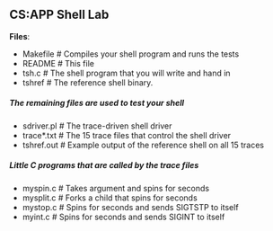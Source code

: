 
## CS:APP Shell Lab

**Files**:

- Makefile	# Compiles your shell program and runs the tests
- README		# This file
- tsh.c		# The shell program that you will write and hand in
- tshref		# The reference shell binary.

##### The remaining files are used to test your shell
- sdriver.pl	# The trace-driven shell driver
- trace*.txt	# The 15 trace files that control the shell driver
- tshref.out 	# Example output of the reference shell on all 15 traces

##### Little C programs that are called by the trace files
- myspin.c	# Takes argument <n> and spins for <n> seconds
- mysplit.c	# Forks a child that spins for <n> seconds
- mystop.c        # Spins for <n> seconds and sends SIGTSTP to itself
- myint.c         # Spins for <n> seconds and sends SIGINT to itself